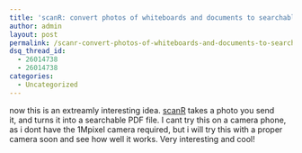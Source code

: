```yaml
---
title: 'scanR: convert photos of whiteboards and documents to searchable PDF files'
author: admin
layout: post
permalink: /scanr-convert-photos-of-whiteboards-and-documents-to-searchable-pdf-files/
dsq_thread_id:
  - 26014738
  - 26014738
categories:
  - Uncategorized
---
```

now this is an extreamly interesting idea. [scanR][1]&nbsp;takes a photo you send  
it, and turns it into a searchable PDF file. I cant try this on a camera phone,  
as i dont have the 1Mpixel camera required, but i will try this with a proper  
camera soon and see how well it works. Very interesting and cool!

 [1]: http://www.scanr.com/default.aspx